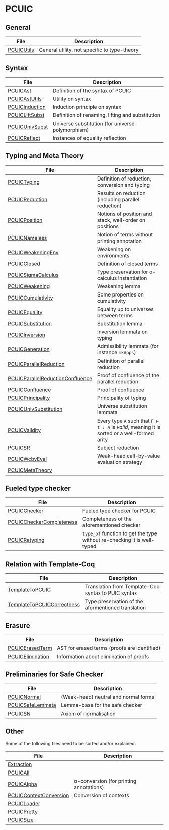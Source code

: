 # PCUIC

## General

| File         | Description                                  |
|--------------|----------------------------------------------|
| [PCUICUtils] | General utility, not specific to type-theory |

[PCUICUtils]: PCUICUtils.v

## Syntax

| File             | Description                                               |
|------------------|-----------------------------------------------------------|
| [PCUICAst]       | Definition of the syntax of PCUIC                         |
| [PCUICAstUtils]  | Utility on syntax                                         |
| [PCUICInduction] | Induction principle on syntax                             |
| [PCUICLiftSubst] | Definition of renaming, lifting and substitution          |
| [PCUICUnivSubst] | Universe substitution (for universe polymorphism)         |
| [PCUICReflect]   | Instances of equality reflection                          |

[PCUICAst]: PCUICAst.v
[PCUICAstUtils]: PCUICAstUtils.v
[PCUICInduction]: PCUICInduction.v
[PCUICLiftSubst]: PCUICLiftSubst.v
[PCUICUnivSubst]: PCUICUnivSubst.v
[PCUICReflect]: PCUICReflect.v

## Typing and Meta Theory

| File             | Description                                               |
|------------------|-----------------------------------------------------------|
| [PCUICTyping]    | Definition of reduction, conversion and typing            |
| [PCUICReduction] | Results on reduction (including parallel reduction)       |
| [PCUICPosition]  | Notions of position and stack, well-order on positions    |
| [PCUICNameless]  | Notion of terms without printing annotation               |
| [PCUICWeakeningEnv] | Weakening on environments                              |
| [PCUICClosed]    | Definition of closed terms                                |
| [PCUICSigmaCalculus] | Type preservation for σ-calculus instantiation        |
| [PCUICWeakening] | Weakening lemma                                           |
| [PCUICCumulativity] | Some properties on cumulativity                        |
| [PCUICEquality]  | Equality up to universes between terms                    |
| [PCUICSubstitution] | Substitution lemma                                     |
| [PCUICInversion] | Inversion lemmata on typing                               |
| [PCUICGeneration] | Admissibility lemmata  (for instance `mkApps`)           |
| [PCUICParallelReduction] | Definition of parallel reduction                  |
| [PCUICParallelReductionConfluence] | Proof of confluence of the parallel reduction |
| [PCUICConfluence] | Proof of confluence                                      |
| [PCUICPrincipality] | Principality of typing                                 |
| [PCUICUnivSubstitution] | Universe substitution lemmata                      |
| [PCUICValidity] | Every type `A` such that `Γ ⊢ t : A` is *valid*, meaning it is sorted or a well-formed arity |
| [PCUICSR] | Subject reduction |
| [PCUICWcbvEval] | Weak-head call-by-value evaluation strategy |
| [PCUICMetaTheory] |   |


[PCUICTyping]: PCUICTyping.v
[PCUICReduction]: PCUICReduction.v
[PCUICPosition]: PCUICPosition.v
[PCUICNameless]: PCUICNameless.v
[PCUICWeakeningEnv]: PCUICWeakeningEnv.v
[PCUICClosed]: PCUICClosed.v
[PCUICSigmaCalculus]: PCUICSigmaCalculus.v
[PCUICWeakening]: PCUICWeakening.v
[PCUICCumulativity]: PCUICCumulativity.v
[PCUICEquality]: PCUICEquality.v
[PCUICSubstitution]: PCUICSubstitution.v
[PCUICInversion]: PCUICInversion.v
[PCUICGeneration]: PCUICGeneration.v
[PCUICParallelReduction]: PCUICParallelReduction.v
[PCUICParallelReductionConfluence]: PCUICParallelReductionConfluence.v
[PCUICConfluence]: PCUICConfluence.v
[PCUICPrincipality]: PCUICPrincipality.v
[PCUICUnivSubstitution]: PCUICUnivSubstitution.v
[PCUICValidity]: PCUICValidity.v
[PCUICSR]: PCUICSR.v
[PCUICWcbvEval]: PCUICWcbvEval.v
[PCUICMetaTheory]: PCUICMetaTheory.v

## Fueled type checker

| File             | Description                                               |
|------------------|-----------------------------------------------------------|
| [PCUICChecker]   | Fueled type checker for PCUIC                             |
| [PCUICCheckerCompleteness] | Completeness of the aforementioned checker      |
| [PCUICRetyping]  | `type_of` function to get the type without re-checking it is well-typed |

[PCUICChecker]: PCUICChecker.v
[PCUICCheckerCompleteness]: PCUICCheckerCompleteness.v
[PCUICRetyping]: PCUICRetyping.v

## Relation with Template-Coq

| File              | Description                                              |
|-------------------|----------------------------------------------------------|
| [TemplateToPCUIC] | Translation from Template-Coq syntax to PUIC syntax      |
| [TemplateToPCUICCorrectness] | Type preservation of the aformentioned translation |

[TemplateToPCUIC]: TemplateToPCUIC.v
[TemplateToPCUICCorrectness]: TemplateToPCUICCorrectness.v

## Erasure

| File               | Description                                             |
|--------------------|---------------------------------------------------------|
| [PCUICErasedTerm]  | AST for erased terms (proofs are identified)            |
| [PCUICElimination] | Information about elimination of proofs                 |

[PCUICErasedTerm]: PCUICErasedTerm.v
[PCUICElimination]: PCUICElimination.v

## Preliminaries for Safe Checker

| File               | Description                                             |
|--------------------|---------------------------------------------------------|
| [PCUICNormal]      | (Weak-head) neutral and normal forms                    |
| [PCUICSafeLemmata] | Lemma-base for the safe checker                         |
| [PCUICSN]          | Axiom of normalisation                                  |


[PCUICNormal]: PCUICNormal.v
[PCUICSafeLemmata]: PCUICSafeLemmata.v
[PCUICSN]: PCUICSN.v

## Other

Some of the following files need to be sorted and/or explained.

| File               | Description                                             |
|--------------------|---------------------------------------------------------|
| [Extraction]       |                                                         |
| [PCUICAll]         |                                                         |
| [PCUICAlpha]       | α-conversion (for printing annotations)                 |
| [PCUICContextConversion] | Conversion of contexts                            |
| [PCUICLoader]      |                                                         |
| [PCUICPretty]      |                                                         |
| [PCUICSize]        |                                                         |

[Extraction]: Extraction.v
[PCUICAll]: PCUICAll.v
[PCUICAlpha]: PCUICAlpha.v
[PCUICContextConversion]: PCUICContextConversion.v
[PCUICLoader]: PCUICLoader.v
[PCUICPretty]: PCUICPretty.v
[PCUICSize]: PCUICSize.v